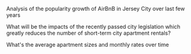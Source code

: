 Analysis of the popularity growth of AirBnB in Jersey City over last few years

What will be the impacts of the recently passed city legislation which greatly reduces the number of short-term city apartment rentals?

What's the average apartment sizes and monthly rates over time
